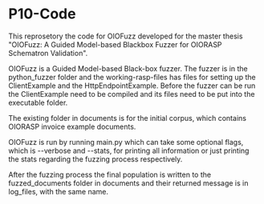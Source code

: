 # P10-Code

This reprosetory the code for OIOFuzz developed for the master thesis "OIOFuzz: A Guided Model-based Blackbox Fuzzer for OIORASP Schematron Validation".

OIOFuzz is a Guided Model-based Black-box fuzzer.
The fuzzer is in the python_fuzzer folder and the working-rasp-files has files for setting up the ClientExample and the HttpEndpointExample.
Before the fuzzer can be run the ClientExample need to be compiled and its files need to be put into the executable folder.

The existing folder in documents is for the initial corpus, which contains OIORASP invoice example documents.

OIOFuzz is run by running main.py which can take some optional flags, which is --verbose and --stats, for printing all information or just printing the stats regarding the fuzzing process respectively.

After the fuzzing process the final population is written to the fuzzed_documents folder in documents and their returned message is in log_files, with the same name.


